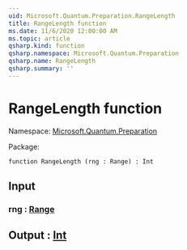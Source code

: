```yaml
---
uid: Microsoft.Quantum.Preparation.RangeLength
title: RangeLength function
ms.date: 11/6/2020 12:00:00 AM
ms.topic: article
qsharp.kind: function
qsharp.namespace: Microsoft.Quantum.Preparation
qsharp.name: RangeLength
qsharp.summary: ''
---
```


# RangeLength function

Namespace: [Microsoft.Quantum.Preparation](xref:Microsoft.Quantum.Preparation)

Package: [](https://nuget.org/packages/)




```qsharp
function RangeLength (rng : Range) : Int
```


## Input

### rng : [Range](xref:microsoft.quantum.lang-ref.range)





## Output : [Int](xref:microsoft.quantum.lang-ref.int)

